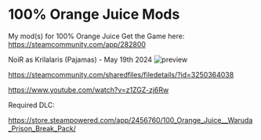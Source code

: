 # 100% Orange Juice Mods
My mod(s) for 100% Orange Juice
Get the Game here: https://steamcommunity.com/app/282800

NoiR as Krilalaris (Pajamas) - May 19th 2024
![preview](https://github.com/user-attachments/assets/28bc0c15-f326-4f85-86ea-e8d9a7a78066)

https://steamcommunity.com/sharedfiles/filedetails/?id=3250364038

https://www.youtube.com/watch?v=z1ZGZ-zj6Rw

Required DLC:

https://store.steampowered.com/app/2456760/100_Orange_Juice__Waruda_Prison_Break_Pack/
